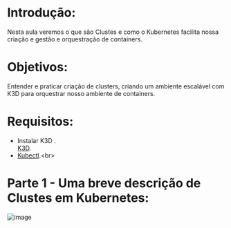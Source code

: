 # Introdução:<br>
Nesta aula veremos o que são Clustes e como o Kubernetes facilita nossa criação e gestão e orquestração de containers.

# Objetivos:<br>
Entender e praticar criação de clusters, criando um ambiente escalável com K3D para orquestrar nosso ambiente de containers.

# Requisitos:<br>
* Instalar K3D .<br>
  [K3D](https://k3d.io/v5.6.3/).
* [Kubectl]([https://learn.microsoft.com/en-us/windows/dev-environment/javascript/nodejs-on-wsl](https://kubernetes.io/pt-br/docs/tasks/tools/)).<br>

# Parte 1 - Uma breve descrição de Clustes em Kubernetes:<br>

![image](https://www.google.com/url?sa=i&url=https%3A%2F%2Fblog.devops.dev%2Fkubernetes-components-and-architecture-8bc0b1d41754&psig=AOvVaw3adgmwK9fGybMhS5hosb2z&ust=1716646501020000&source=images&cd=vfe&opi=89978449&ved=0CBIQjRxqFwoTCJCXjNm8poYDFQAAAAAdAAAAABAE)




















